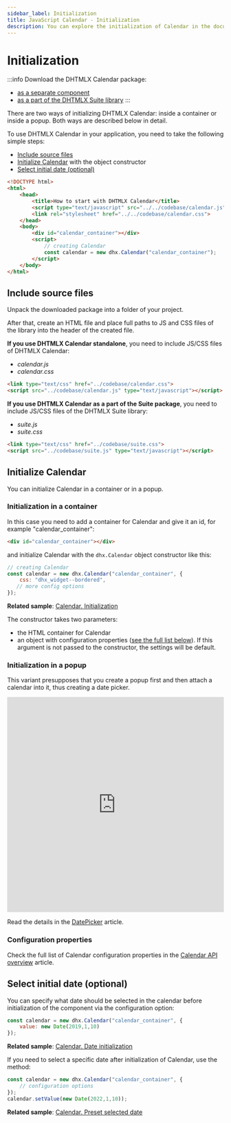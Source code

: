 ```yaml
---
sidebar_label: Initialization
title: JavaScript Calendar - Initialization 
description: You can explore the initialization of Calendar in the documentation of the DHTMLX JavaScript UI library. Browse developer guides and API reference, try out code examples and live demos, and download a free 30-day evaluation version of DHTMLX Suite 7.
---
```


# Initialization

:::info
Download the DHTMLX Calendar package:

- [as a separate component](https://dhtmlx.com/docs/products/dhtmlxCalendar/download.shtml)
- [as a part of the DHTMLX Suite library](https://dhtmlx.com/docs/products/dhtmlxSuite/download.shtml)
:::

There are two ways of initializing DHTMLX Calendar: inside a container or inside a popup. Both ways are described below in detail.

To use DHTMLX Calendar in your application, you need to take the following simple steps:

- [Include source files](#include-source-files)
- [Initialize Calendar](#initialize-calendar) with the object constructor
- [Select initial date (optional)](#select-initial-date-optional)

~~~html
<!DOCTYPE html>
<html>
    <head>
        <title>How to start with DHTMLX Calendar</title>         
        <script type="text/javascript" src="../../codebase/calendar.js"></script>
        <link rel="stylesheet" href="../../codebase/calendar.css">
    </head>
    <body>
        <div id="calendar_container"></div>
        <script>
            // creating Calendar 
            const calendar = new dhx.Calendar("calendar_container");
        </script>
    </body>
</html>
~~~

## Include source files

Unpack the downloaded package into a folder of your project.

After that, create an HTML file and place full paths to JS and CSS files of the library into the header of the created file.


**If you use DHTMLX Calendar standalone**, you need to include JS/CSS files of DHTMLX Calendar:

- *calendar.js*
- *calendar.css*

~~~html title="index.html"
<link type="text/css" href="../codebase/calendar.css">
<script src="../codebase/calendar.js" type="text/javascript"></script>
~~~

**If you use DHTMLX Calendar as a part of the Suite package**, you need to include JS/CSS files of the DHTMLX Suite library:

- *suite.js*
- *suite.css*

~~~html title="index.html"
<link type="text/css" href="../codebase/suite.css">
<script src="../codebase/suite.js" type="text/javascript"></script>
~~~

## Initialize Calendar

You can initialize Calendar in a container or in a popup.

### Initialization in a container

In this case you need to add a container for Calendar and give it an id, for example "calendar_container":

~~~html title="index.html"
<div id="calendar_container"></div>
~~~

and initialize Calendar with the `dhx.Calendar` object constructor like this:

~~~js title="index.js"
// creating Calendar
const calendar = new dhx.Calendar("calendar_container", {
    css: "dhx_widget--bordered",
   // more config options
});
~~~

**Related sample**: [Calendar. Initialization](https://snippet.dhtmlx.com/xcw19e52)

The constructor takes two parameters: 

- the HTML container for Calendar
- an object with configuration properties ([see the full list below](#configuration-properties)). If this argument is not passed to the constructor, the settings will be default.

### Initialization in a popup

This variant presupposes that you create a popup first and then attach a calendar into it, thus creating a date picker.

<iframe src="https://snippet.dhtmlx.com/mj7jr6ro?mode=js" frameborder="0" class="snippet_iframe" width="100%" height="500"></iframe>

Read the details in the [DatePicker](calendar/datepicker.md) article.

### Configuration properties

Check the full list of Calendar configuration properties in the [Calendar API overview](calendar/api/api_overview.md#properties) article.

## Select initial date (optional)

You can specify what date should be selected in the calendar before initialization of the component via the [](calendar/api/calendar_value_config.md) configuration option:

~~~js
const calendar = new dhx.Calendar("calendar_container", {
    value: new Date(2019,1,10)
});
~~~

**Related sample**: [Calendar. Date initialization](https://snippet.dhtmlx.com/fyg6l65t)

If you need to select a specific date after initialization of Calendar, use the [](calendar/api/calendar_setvalue_method.md) method:

~~~js
const calendar = new dhx.Calendar("calendar_container", {
    // configuration options
});
calendar.setValue(new Date(2022,1,10));
~~~

**Related sample**: [Calendar. Preset selected date](https://snippet.dhtmlx.com/vmg11002)
